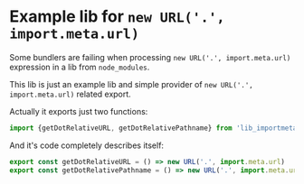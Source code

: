 # Example lib for `new URL('.', import.meta.url)`

Some bundlers are failing when processing `new URL('.', import.meta.url)` expression in a lib from `node_modules`.

This lib is just an example lib and simple provider of `new URL('.', import.meta.url)` related export.

Actually it exports just two functions:

```js
import {getDotRelativeURL, getDotRelativePathname} from 'lib_importmetaurl_dot_example'
```

And it's code completely describes itself:

```js
export const getDotRelativeURL = () => new URL('.', import.meta.url)
export const getDotRelativePathname = () => new URL('.', import.meta.url).pathname
```
